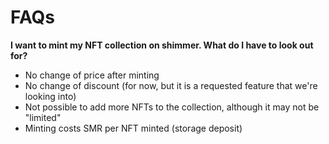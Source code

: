 # FAQs

**I want to mint my NFT collection on shimmer. What do I have to look out for?**

* No change of price after minting
* No change of discount (for now, but it is a requested feature that we're looking into)
* Not possible to add more NFTs to the collection, although it may not be "limited"
* Minting costs SMR per NFT minted (storage deposit)
